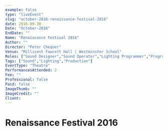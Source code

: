 ```yaml
---
example: false
type: "liveEvent"
slug: "october-2016-renaissance-festival-2016"
date: 2016-09-30
Date: "October-2016"
EndDate: ""
Name: "Renaissance Festival 2016"
Author: ""
Director: "Peter Chequer"
Venue: "Millicent Fawcett Hall | Westminster School"
Roles: ["Sound Designer","Sound Operator","Lighting Programmer","Programme Designer"]
Tags: ["Sound","Lighting","Production"]
EventType: "Theatre"
PerformancesAttended: 2
Fee: ""
Professional: false
Paid: false
ImageThumb: ""
ImageCredit: ""
Client: 
---
```


# Renaissance Festival 2016